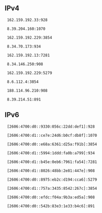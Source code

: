 ## IPv4
```
 162.159.192.33:928
```
```
 8.39.204.160:1070
```
```
 162.159.192.229:3854
```
```
 8.34.70.173:934
```
```
 162.159.192.13:7281
```
```
 8.34.146.250:908
```
```
 162.159.192.229:5279
```
```
 8.6.112.4:3854
```
```
 188.114.96.210:908
```
```
 8.39.214.51:891
```

## IPv6
```
 [2606:4700:d0::9330:056c:22dd:def1]:928
```
```
 [2606:4700:d1::ce7e:24d6:b0cf:db8f]:1070
```
```
 [2606:4700:d0::e68a:6361:d25a:f91b]:3854
```
```
 [2606:4700:d1::5994:1ddd:fa0b:a799]:934
```
```
 [2606:4700:d1::b45e:0eb6:7961:fa54]:7281
```
```
 [2606:4700:d1::8026:48bb:2e81:447e]:908
```
```
 [2606:4700:d0::8975:eb2c:d194:cca6]:5279
```
```
 [2606:4700:d1::757a:3435:8542:267c]:3854
```
```
 [2606:4700:d0::efdc:f04a:9b3a:ed5a]:908
```
```
 [2606:4700:d0::542b:83e3:1e33:b4c6]:891
```
